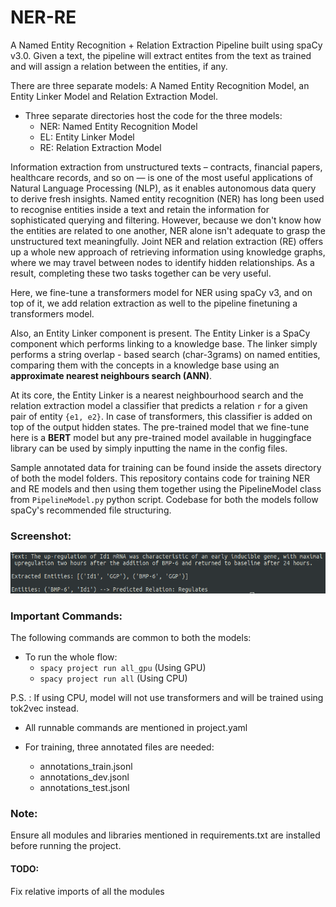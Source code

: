 # NER-RE

A Named Entity Recognition + Relation Extraction Pipeline built using spaCy v3.0. Given a text, the pipeline will
extract entites from the text as trained and will assign a relation between the entities, if any.

There are three separate models: A Named Entity Recognition Model, an Entity Linker Model and Relation Extraction Model.

- Three separate directories host the code for the three models:
    - NER: Named Entity Recognition Model
    - EL: Entity Linker Model
    - RE: Relation Extraction Model

Information extraction from unstructured texts – contracts, financial papers, healthcare records, and so on — is one of
the most useful applications of Natural Language Processing (NLP), as it enables autonomous data query to derive fresh
insights. Named entity recognition (NER) has long been used to recognise entities inside a text and retain the
information for sophisticated querying and filtering. However, because we don't know how the entities are related to one
another, NER alone isn't adequate to grasp the unstructured text meaningfully. Joint NER and relation extraction  (RE)
offers up a whole new approach of retrieving information using knowledge graphs, where we may travel between nodes to
identify hidden relationships. As a result, completing these two tasks together can be very useful.

Here, we fine-tune a transformers model for NER using spaCy v3, and on top of it, we add relation extraction as well to
the pipeline finetuning a transformers model.

Also, an Entity Linker component is present. The Entity Linker is a SpaCy component which performs linking to a knowledge
base. The linker simply performs a string overlap - based search (char-3grams) on named entities, comparing them with
the concepts in a knowledge base using an **approximate nearest neighbours search (ANN)**.

At its core, the Entity Linker is a nearest neighbourhood search and the relation extraction model a classifier that
predicts a relation `r` for a given pair of entity `{e1, e2}`. In case of transformers, this classifier is added on top
of the output hidden states. The pre-trained model that we fine-tune here is a **BERT** model but any pre-trained
model available in huggingface library can be used by simply inputting the name in the config files.

Sample annotated data for training can be found inside the assets directory of both the model folders. This repository
contains code for training NER and RE models and then using them together using the PipelineModel class
from ``PipelineModel.py`` python script. Codebase for both the models follow spaCy's recommended file structuring.

### Screenshot:

![example](example.png)

### Important Commands:

The following commands are common to both the models:

- To run the whole flow:
    * `spacy project run all_gpu` (Using GPU)
    * `spacy project run all` (Using CPU)

P.S. : If using CPU, model will not use transformers and will be trained using tok2vec instead.

- All runnable commands are mentioned in project.yaml

- For training, three annotated files are needed:
    * annotations_train.jsonl
    * annotations_dev.jsonl
    * annotations_test.jsonl

### Note:

Ensure all modules and libraries mentioned in requirements.txt are installed before running the project.

#### TODO:

Fix relative imports of all the modules